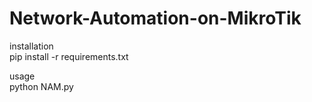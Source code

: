 # Network-Automation-on-MikroTik

installation<br>
  pip install -r requirements.txt
 
usage<br>
python NAM.py
